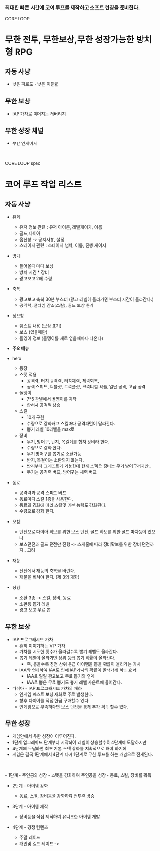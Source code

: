 ### 최대한 빠른 시간에 코어 루프를 제작하고 소프트 런칭을 준비한다.

CORE LOOP
# 무한 전투, 무한보상,무한 성장가능한 방치형 RPG 
## 자동 사냥
- 낮은 피로도 - 낮은 이탈률

## 무한 보상
- IAP 가차로 이어지는 레버리지

## 무한 성장 채널
- 무한 인게이지


<br><br>
CORE LOOP spec
# 코어 루프 작업 리스트
## 자동 사냥
- 유저
    - 유저 정보 관련 : 유저 아이콘, 레벨게이지, 이름
    - 골드,다이아
    - 옵션창 -> 공지사항, 설정
    - 스테이지 관련 : 스테이지 넘버, 이름, 진행 게이지
- 방치 
    - 들어올때 마다 보상
    - 방치 시간 * 장비
    - 광고보고 2배 수령 
- 축복
    - 광고보고 축복 30분 부스터 (광고 레벨이 올라가면 부스터 시간이 올라간다.)
    - 공격력, 쿨타임 감소(스킬), 골드 보상 증가
- 정보창
    - 퀘스트 내용 (보상 표기)
    - 보스 (있을때만)
    - 돌멩이 정보 (돌멩이를 새로 얻을때마다 나온다)  
- <b>주요 메뉴</b>
-  hero
    - 등장
    - 스탯 적용
      - 공격력, 터치 공격력, 터치체력, 체력회복,
      - 공격 스피드, 더블샷, 트리플샷, 크리티컬 확률, 일단 공격, 고급 공격
    - 돌멩이
      - 7*5 판넬에서 돌멩이를 제작
      - 합쳐서 공격력 상승 
    - 스킬
      - 10개 구현
      - 수량으로 강화하고 스킬마다 공격패턴이 달라진다.
      - 뽑기 레벨 10레벨을 max로
    - 장비
      - 무기, 방어구, 반지, 목걸이를 합쳐 장비라 한다.
      - 수량으로 강화 한다.
      - 무기 방어구를 뽑기로 소환가능
      - 반지, 목걸이는 소환되지 않는다.
      - 반지부터 크래프트가 가능한데 현재 스펙은 장비는 무기 방어구까지만..
      - 무기는 공격력 버프, 방어구는 체력 버프  
- 동료
    - 공격력과 공격 스피드 버프
    - 동료마다 스킬 1종을 사용한다.
    - 동료의 강화에 따라 스킬및 기본 능력도 강화된다.
    - 수량으로 강화 한다.

- 모험
    - 던전으로 다이아 확보를 위한 보스 던전, 골드 확보를 위한 골드 마차등이 있으나
    - 보스던전과 골드 던전만 진행 -> 스케줄에 따라 장비확보를 위한 장비 던전까지.. 고려
- 재능
    - 신전에서 재능의 축복을 바란다.
    - 재물을 바쳐야 한다. (제 3의 재화)
- 상점
    - 소환 3종 -> 스킬, 장비, 동료
    - 소환용 뽑기 레벨
    - 광고 보고 무료 뽑  

## 무한 보상
- IAP 프로그래시브 가차
    - 흔히 이야기하는 VIP 가차
    - 가차를 시도한 횟수가 올라갈수록 뽑기 레벨도 올라간다.
    - 뽑기 레벨이 올라가면 상위 등급 뽑기 확률이 올라간다.
        - 즉, 뽑을수록 점점 상위 등급 아이템을 뽑을 확률이 올라가는 가차  
    - IAA와 연계하여 IAA로 인해 IAP가차의 확률이 올라가게 하는 효과
        - IAA로 일일 광고보고 무료 뽑기와 연계
        - IAA로 뽑은 무료 뽑기도 뽑기 레벨 카운트에 들어간다. 
- 다이아 - IAP 프로그래시브 가차의 재화
    - 인게임 퀘스트 보상 재화로 주로 발생한다.
    - 향후 다아이를 직접 현금 구매할수 있다.
    - 인게임으로 부족하다면 보스 던전을 통해 추가 획득 할수 있다.


## 무한 성장
- 게임안에서 무한 성장이 이루어진다.
- 1단계 업그레이드 단계부터 시작되어 레벨이 상승할수록 4단계에 도달하지만
- 4단계에 도달하면 최초 기본 스탯 강화를 지속적으로 해야 하기에
- 게임은 결국 1단계에서 4단계 다시 1단계로 무한 루프를 하는 개념으로 전계된다.
<br>
<br>
- 1단계 - 주인공의 성장
    - 스탯을 강화하여 주인공을 성장
    - 동료, 스킬, 장비를 획득      

- 2단계 - 아이템 강화
    - 동료, 스킬, 장비등을 강화하여 전투력 상승

- 3단계 - 아이템 제작
    - 장비등을 직접 제작하여 유니크한 아이템 개발   

- 4단계 - 경쟁 컨텐츠
    - 주말 레이드
    - 개인및 길드 레이드 -> 





